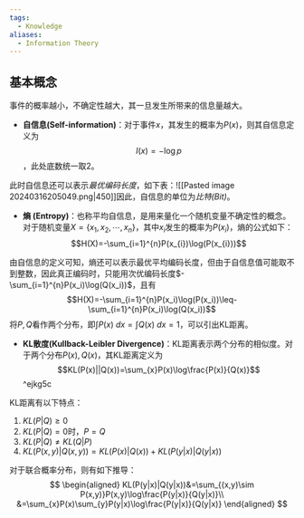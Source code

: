 ```yaml
---
tags:
  - Knowledge
aliases:
  - Information Theory
---
```

## 基本概念
事件的概率越小，不确定性越大，其一旦发生所带来的信息量越大。
- **自信息(Self-information)**：对于事件$x$，其发生的概率为$P(x)$，则其自信息定义为$$I(x)=-\log p$$，此处底数统一取2。

此时自信息还可以表示*最优编码长度*，如下表：![[Pasted image 20240316205049.png|450]]因此，自信息的单位为*比特(Bit)*。
- **熵 (Entropy)**：也称平均自信息，是用来量化一个随机变量不确定性的概念。对于随机变量$X=\{x_1,x_2,\cdots,x_{n}\}$，其中$x_i$发生的概率为$P(x_i)$，熵的公式如下：$$H(X)=-\sum_{i=1}^{n}P(x_{i})\log(P(x_{i}))$$

由自信息的定义可知，熵还可以表示最优平均编码长度，但由于自信息值可能取不到整数，因此真正编码时，只能用次优编码长度$-\sum_{i=1}^{n}P(x_i)\log(Q(x_i))$，且有$$H(X)=-\sum_{i=1}^{n}P(x_i)\log(P(x_i))\leq-\sum_{i=1}^{n}P(x_i)\log(Q(x_i))$$
将$P,Q$看作两个分布，即$\int P(x)\ dx=\int Q(x)\ dx=1$，可以引出KL距离。
- **KL散度(Kullback-Leibler Divergence)**：KL距离表示两个分布的相似度。对于两个分布$P(x),Q(x)$，其KL距离定义为$$KL(P(x)||Q(x))=\sum_{x}P(x)\log\frac{P(x)}{Q(x)}$$^ejkg5c

KL距离有以下特点：
1. $KL(P|Q)\geq0$
2. $KL(P|Q)=0$时，$P=Q$
3. $KL(P|Q)\neq KL(Q|P)$
4. $KL(P(x,y)|Q(x,y))=KL(P(x)|Q(x))+KL(P(y|x)|Q(y|x))$

对于联合概率分布，则有如下推导：
$$
\begin{aligned}
KL(P(y|x)|Q(y|x))&=\sum_{(x,y)\sim P(x,y)}P(x,y)\log\frac{P(y|x)}{Q(y|x)}\\
&=\sum_{x}P(x)\sum_{y}P(y|x)\log\frac{P(y|x)}{Q(y|x)}
\end{aligned}
$$